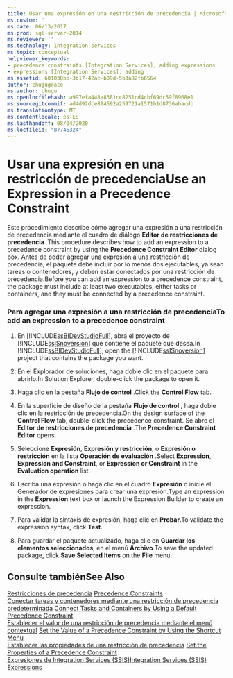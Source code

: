 ```yaml
---
title: Usar una expresión en una restricción de precedencia | Microsoft Docs
ms.custom: ''
ms.date: 06/13/2017
ms.prod: sql-server-2014
ms.reviewer: ''
ms.technology: integration-services
ms.topic: conceptual
helpviewer_keywords:
- precedence constraints [Integration Services], adding expressions
- expressions [Integration Services], adding
ms.assetid: 601038bb-3b17-42ac-b09d-5b3a82fb6564
author: chugugrace
ms.author: chugu
ms.openlocfilehash: a997efa448a8381cc8251cd4cbf69dc59f8968e1
ms.sourcegitcommit: ad4d92dce894592a259721a1571b1d8736abacdb
ms.translationtype: MT
ms.contentlocale: es-ES
ms.lasthandoff: 08/04/2020
ms.locfileid: "87746324"
---
```

# <a name="use-an-expression-in-a-precedence-constraint"></a><span data-ttu-id="b7d5b-102">Usar una expresión en una restricción de precedencia</span><span class="sxs-lookup"><span data-stu-id="b7d5b-102">Use an Expression in a Precedence Constraint</span></span>
  <span data-ttu-id="b7d5b-103">Este procedimiento describe cómo agregar una expresión a una restricción de precedencia mediante el cuadro de diálogo **Editor de restricciones de precedencia** .</span><span class="sxs-lookup"><span data-stu-id="b7d5b-103">This procedure describes how to add an expression to a precedence constraint by using the **Precedence Constraint Editor** dialog box.</span></span> <span data-ttu-id="b7d5b-104">Antes de poder agregar una expresión a una restricción de precedencia, el paquete debe incluir por lo menos dos ejecutables, ya sean tareas o contenedores, y deben estar conectados por una restricción de precedencia.</span><span class="sxs-lookup"><span data-stu-id="b7d5b-104">Before you can add an expression to a precedence constraint, the package must include at least two executables, either tasks or containers, and they must be connected by a precedence constraint.</span></span>  
  
### <a name="to-add-an-expression-to-a-precedence-constraint"></a><span data-ttu-id="b7d5b-105">Para agregar una expresión a una restricción de precedencia</span><span class="sxs-lookup"><span data-stu-id="b7d5b-105">To add an expression to a precedence constraint</span></span>  
  
1.  <span data-ttu-id="b7d5b-106">En [!INCLUDE[ssBIDevStudioFull](../includes/ssbidevstudiofull-md.md)], abra el proyecto de [!INCLUDE[ssISnoversion](../includes/ssisnoversion-md.md)] que contiene el paquete que desea.</span><span class="sxs-lookup"><span data-stu-id="b7d5b-106">In [!INCLUDE[ssBIDevStudioFull](../includes/ssbidevstudiofull-md.md)], open the [!INCLUDE[ssISnoversion](../includes/ssisnoversion-md.md)] project that contains the package you want.</span></span>  
  
2.  <span data-ttu-id="b7d5b-107">En el Explorador de soluciones, haga doble clic en el paquete para abrirlo.</span><span class="sxs-lookup"><span data-stu-id="b7d5b-107">In Solution Explorer, double-click the package to open it.</span></span>  
  
3.  <span data-ttu-id="b7d5b-108">Haga clic en la pestaña **Flujo de control** .</span><span class="sxs-lookup"><span data-stu-id="b7d5b-108">Click the **Control Flow** tab.</span></span>  
  
4.  <span data-ttu-id="b7d5b-109">En la superficie de diseño de la pestaña **Flujo de control** , haga doble clic en la restricción de precedencia.</span><span class="sxs-lookup"><span data-stu-id="b7d5b-109">On the design surface of the **Control Flow** tab, double-click the precedence constraint.</span></span> <span data-ttu-id="b7d5b-110">Se abre el **Editor de restricciones de precedencia** .</span><span class="sxs-lookup"><span data-stu-id="b7d5b-110">The **Precedence Constraint Editor** opens.</span></span>  
  
5.  <span data-ttu-id="b7d5b-111">Seleccione **Expresión**, **Expresión y restricción**, o **Expresión o restricción** en la lista **Operación de evaluación** .</span><span class="sxs-lookup"><span data-stu-id="b7d5b-111">Select **Expression**, **Expression and Constraint**, or **Expression or Constraint** in the **Evaluation operation** list.</span></span>  
  
6.  <span data-ttu-id="b7d5b-112">Escriba una expresión o haga clic en el cuadro **Expresión** o inicie el Generador de expresiones para crear una expresión.</span><span class="sxs-lookup"><span data-stu-id="b7d5b-112">Type an expression in the **Expression** text box or launch the Expression Builder to create an expression.</span></span>  
  
7.  <span data-ttu-id="b7d5b-113">Para validar la sintaxis de expresión, haga clic en **Probar**.</span><span class="sxs-lookup"><span data-stu-id="b7d5b-113">To validate the expression syntax, click **Test**.</span></span>  
  
8.  <span data-ttu-id="b7d5b-114">Para guardar el paquete actualizado, haga clic en **Guardar los elementos seleccionados**, en el menú **Archivo**.</span><span class="sxs-lookup"><span data-stu-id="b7d5b-114">To save the updated package, click **Save Selected Items** on the **File** menu.</span></span>  
  
## <a name="see-also"></a><span data-ttu-id="b7d5b-115">Consulte también</span><span class="sxs-lookup"><span data-stu-id="b7d5b-115">See Also</span></span>  
 <span data-ttu-id="b7d5b-116">[Restricciones de precedencia](control-flow/precedence-constraints.md) </span><span class="sxs-lookup"><span data-stu-id="b7d5b-116">[Precedence Constraints](control-flow/precedence-constraints.md) </span></span>  
 <span data-ttu-id="b7d5b-117">[Conectar tareas y contenedores mediante una restricción de precedencia predeterminada](../../2014/integration-services/connect-tasks-and-containers-by-using-a-default-precedence-constraint.md) </span><span class="sxs-lookup"><span data-stu-id="b7d5b-117">[Connect Tasks and Containers by Using a Default Precedence Constraint](../../2014/integration-services/connect-tasks-and-containers-by-using-a-default-precedence-constraint.md) </span></span>  
 <span data-ttu-id="b7d5b-118">[Establecer el valor de una restricción de precedencia mediante el menú contextual](../../2014/integration-services/set-the-value-of-a-precedence-constraint-by-using-the-shortcut-menu.md) </span><span class="sxs-lookup"><span data-stu-id="b7d5b-118">[Set the Value of a Precedence Constraint by Using the Shortcut Menu](../../2014/integration-services/set-the-value-of-a-precedence-constraint-by-using-the-shortcut-menu.md) </span></span>  
 <span data-ttu-id="b7d5b-119">[Establecer las propiedades de una restricción de precedencia](../../2014/integration-services/set-the-properties-of-a-precedence-constraint.md) </span><span class="sxs-lookup"><span data-stu-id="b7d5b-119">[Set the Properties of a Precedence Constraint](../../2014/integration-services/set-the-properties-of-a-precedence-constraint.md) </span></span>  
 [<span data-ttu-id="b7d5b-120">Expresiones de Integration Services &#40;SSIS&#41;</span><span class="sxs-lookup"><span data-stu-id="b7d5b-120">Integration Services &#40;SSIS&#41; Expressions</span></span>](expressions/integration-services-ssis-expressions.md)  
  
  
